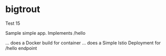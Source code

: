 # bigtrout
Test 15

Sample simple app.
Implements /hello

... does a Docker build for container
... does a Simple Istio Deployment for /hello endpoint
